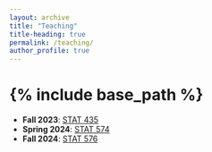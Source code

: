 ```yaml
---
layout: archive
title: "Teaching"
title-heading: true
permalink: /teaching/
author_profile: true
---
```


{% include base_path %}
===
* <b>Fall 2023</b>: <a href="https://www.math.wsu.edu/faculty/ccai/stat435.html">STAT 435<a>
* <b>Spring 2024</b>: <a href="https://www.math.wsu.edu/faculty/ccai/stat574.html">STAT 574<a>
* <b>Fall 2024</b>: <a href="/teaching/Stat576.html">STAT 576<a>
